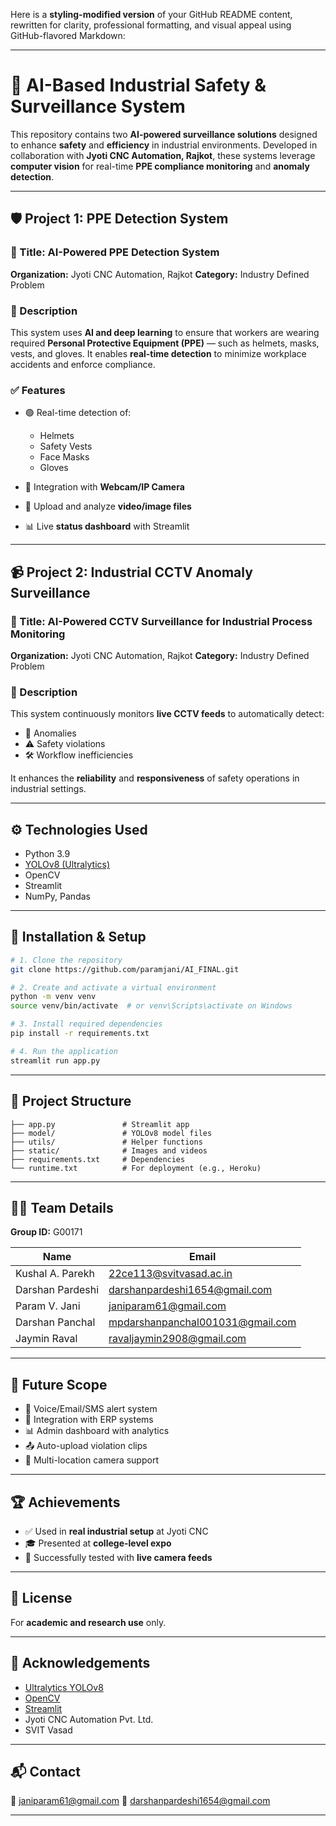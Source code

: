 Here is a **styling-modified version** of your GitHub README content, rewritten for clarity, professional formatting, and visual appeal using GitHub-flavored Markdown:

---

# 🚧 AI-Based Industrial Safety & Surveillance System

This repository contains two **AI-powered surveillance solutions** designed to enhance **safety** and **efficiency** in industrial environments. Developed in collaboration with **Jyoti CNC Automation, Rajkot**, these systems leverage **computer vision** for real-time **PPE compliance monitoring** and **anomaly detection**.

---

## 🛡️ Project 1: PPE Detection System

### 🔷 Title: AI-Powered PPE Detection System

**Organization:** Jyoti CNC Automation, Rajkot
**Category:** Industry Defined Problem

### 📄 Description

This system uses **AI and deep learning** to ensure that workers are wearing required **Personal Protective Equipment (PPE)** — such as helmets, masks, vests, and gloves. It enables **real-time detection** to minimize workplace accidents and enforce compliance.

### ✅ Features

* 🟢 Real-time detection of:

  * Helmets
  * Safety Vests
  * Face Masks
  * Gloves
* 🎥 Integration with **Webcam/IP Camera**
* 📁 Upload and analyze **video/image files**
* 📊 Live **status dashboard** with Streamlit

---

## 📹 Project 2: Industrial CCTV Anomaly Surveillance

### 🔷 Title: AI-Powered CCTV Surveillance for Industrial Process Monitoring

**Organization:** Jyoti CNC Automation, Rajkot
**Category:** Industry Defined Problem

### 📄 Description

This system continuously monitors **live CCTV feeds** to automatically detect:

* 🔺 Anomalies
* ⚠️ Safety violations
* 🛠️ Workflow inefficiencies

It enhances the **reliability** and **responsiveness** of safety operations in industrial settings.

---

## ⚙️ Technologies Used

* Python 3.9
* [YOLOv8 (Ultralytics)](https://github.com/ultralytics/ultralytics)
* OpenCV
* Streamlit
* NumPy, Pandas

---

## 🔧 Installation & Setup

```bash
# 1. Clone the repository
git clone https://github.com/paramjani/AI_FINAL.git

# 2. Create and activate a virtual environment
python -m venv venv
source venv/bin/activate  # or venv\Scripts\activate on Windows

# 3. Install required dependencies
pip install -r requirements.txt

# 4. Run the application
streamlit run app.py
```

---

## 📁 Project Structure

```
├── app.py               # Streamlit app
├── model/               # YOLOv8 model files
├── utils/               # Helper functions
├── static/              # Images and videos
├── requirements.txt     # Dependencies
└── runtime.txt          # For deployment (e.g., Heroku)
```

---

## 👨‍💻 Team Details

**Group ID:** G00171

| Name             | Email                                                                       |
| ---------------- | --------------------------------------------------------------------------- |
| Kushal A. Parekh | [22ce113@svitvasad.ac.in](mailto:22ce113@svitvasad.ac.in)                   |
| Darshan Pardeshi | [darshanpardeshi1654@gmail.com](mailto:darshanpardeshi1654@gmail.com)       |
| Param V. Jani    | [janiparam61@gmail.com](mailto:janiparam61@gmail.com)                       |
| Darshan Panchal  | [mpdarshanpanchal001031@gmail.com](mailto:mpdarshanpanchal001031@gmail.com) |
| Jaymin Raval     | [ravaljaymin2908@gmail.com](mailto:ravaljaymin2908@gmail.com)               |

---

## 🔮 Future Scope

* 🔔 Voice/Email/SMS alert system
* 🔗 Integration with ERP systems
* 📊 Admin dashboard with analytics
* 📤 Auto-upload violation clips
* 📡 Multi-location camera support

---

## 🏆 Achievements

* ✅ Used in **real industrial setup** at Jyoti CNC
* 🎓 Presented at **college-level expo**
* 📡 Successfully tested with **live camera feeds**

---

## 📜 License

For **academic and research use** only.

---

## 🙏 Acknowledgements

* [Ultralytics YOLOv8](https://github.com/ultralytics/ultralytics)
* [OpenCV](https://opencv.org)
* [Streamlit](https://streamlit.io)
* Jyoti CNC Automation Pvt. Ltd.
* SVIT Vasad

---

## 📬 Contact

📧 [janiparam61@gmail.com](mailto:janiparam61@gmail.com)
📧 [darshanpardeshi1654@gmail.com](mailto:darshanpardeshi1654@gmail.com)

---
